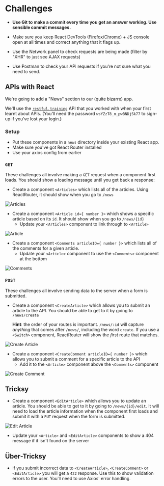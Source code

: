# Challenges

- **Use Git to make a commit every time you get an answer working. Use sensible commit messages.**

- Make sure you keep React DevTools ([Firefox](https://addons.mozilla.org/en-US/firefox/addon/react-devtools/)/[Chrome](https://chrome.google.com/webstore/detail/react-developer-tools/fmkadmapgofadopljbjfkapdkoienihi)) + JS console open at all times and correct anything that it flags up.

- Use the Network panel to check requests are being made (filter by "XHR" to just see AJAX requests)

- Use Postman to check your API requests if you're not sure what you need to send.


## APIs with React

We're going to add a "News" section to our (quite bizarre) app.

We'll use the [`restful.training`](https://github.com/develop-me/restful.training#restfultraining) API that you worked with when your first learnt about APIs. (You'll need the password `wsYZzT8_m_pwBNDjSk77` to sign-up if you've lost your login.)

### Setup

- Put these components in a `news` directory inside your existing React app.
- Make sure you've got React Router installed
- Use your axios config from earlier


### `GET`

These challenges all involve making a `GET` request when a component first loads. You should show a loading message until you get back a response:

- Create a component `<Articles>` which lists all of the articles. Using ReactRouter, it should show when you go to `/news`

![Articles](img/articles.png)

- Create a component `<Article id={ number }>` which shows a specific article based on its `id`. It should show when you go to `/news/{id}`
    - Update your `<Articles>` component to link through to `<Article>`

![Article](img/article.png)

- Create a component `<Comments articleID={ number }>` which lists all of the comments for a given article.
    - Update your `<Article>` component to use the `<Comments>` component at the bottom

![Comments](img/comments.png)


### `POST`

These challenges all involve sending data to the server when a form is submitted.

- Create a component `<CreateArticle>` which allows you to submit an article to the API. You should be able to get to it by going to `/news/create`

    **Hint**: the order of your routes is important. `/news/:id` will capture *anything* that comes after `/news/`, including the word `create`. If you use a `<Switch>` component, ReactRouter will show the *first* route that matches.

![Create Article](img/create-article.png)

- Create a component `<CreateComment articleID={ number }>` which allows you to submit a comment for a specific article to the API
    - Add it to the `<Article>` component  above the `<Comments>` component

![Create Comment](img/create-comment.png)


## Tricksy

- Create a component `<EditArticle>` which allows you to update an article. You should be able to get to it by going to `/news/{id}/edit`. It will need to load the article information when the component first loads and submit it with a `PUT` request when the form is submitted.

![Edit Article](img/edit-article.png)

- Update your `<Article>` and `<EditArticle>` components to show a 404 message if it isn't found on the server

## Über-Tricksy

- If you submit incorrect data to `<CreateArticle>`, `<CreateComment>` or `<EditArticle>` you will get a `422` response. Use this to show validation errors to the user. You'll need to use Axios' error handling.
